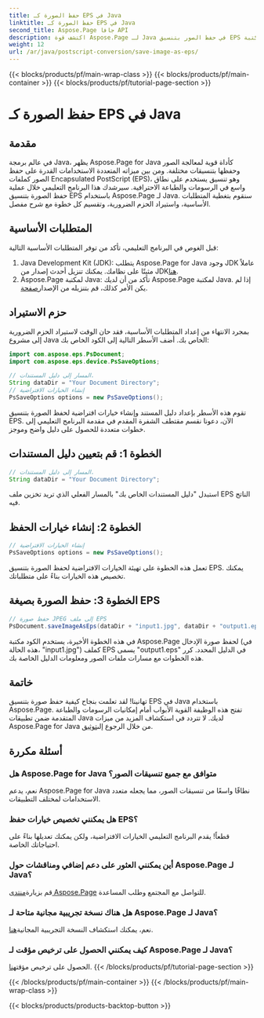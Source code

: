 ```yaml
---
title: حفظ الصورة كـ EPS في Java
linktitle: حفظ الصورة كـ EPS في Java
second_title: Aspose.Page جافا API
description: اكتشف قوة Aspose.Page لـ Java في حفظ الصور بتنسيق EPS دون عناء. عزز قدرات الرسومات والطباعة لديك باستخدام مكتبة Java متعددة الاستخدامات.
weight: 12
url: /ar/java/postscript-conversion/save-image-as-eps/
---
```


{{< blocks/products/pf/main-wrap-class >}}
{{< blocks/products/pf/main-container >}}
{{< blocks/products/pf/tutorial-page-section >}}

# حفظ الصورة كـ EPS في Java

## مقدمة
في عالم برمجة Java، يظهر Aspose.Page for Java كأداة قوية لمعالجة الصور وحفظها بتنسيقات مختلفة. ومن بين ميزاته المتعددة الاستخدامات القدرة على حفظ الصور كملفات Encapsulated PostScript (EPS)، وهو تنسيق يستخدم على نطاق واسع في الرسومات والطباعة الاحترافية.
سيرشدك هذا البرنامج التعليمي خلال عملية حفظ الصورة بتنسيق EPS باستخدام Aspose.Page لـ Java. سنقوم بتغطية المتطلبات الأساسية، واستيراد الحزم الضرورية، وتقسيم كل خطوة مع شرح مفصل.
## المتطلبات الأساسية
قبل الغوص في البرنامج التعليمي، تأكد من توفر المتطلبات الأساسية التالية:
1.  Java Development Kit (JDK): يتطلب Aspose.Page for Java وجود JDK عاملاً مثبتًا على نظامك. يمكنك تنزيل أحدث إصدار من JDK[هنا](https://www.oracle.com/java/technologies/javase-downloads.html).
2.  Aspose.Page لمكتبة Java: تأكد من أن لديك Aspose.Page لمكتبة Java. إذا لم يكن الأمر كذلك، قم بتنزيله من الإصدار[صفحة](https://releases.aspose.com/page/java/).
## حزم الاستيراد
بمجرد الانتهاء من إعداد المتطلبات الأساسية، فقد حان الوقت لاستيراد الحزم الضرورية إلى مشروع Java الخاص بك. أضف الأسطر التالية إلى الكود الخاص بك:
```java
import com.aspose.eps.PsDocument;
import com.aspose.eps.device.PsSaveOptions;

// المسار إلى دليل المستندات.
String dataDir = "Your Document Directory";
// إنشاء الخيارات الافتراضية
PsSaveOptions options = new PsSaveOptions();
```
تقوم هذه الأسطر بإعداد دليل المستند وإنشاء خيارات افتراضية لحفظ الصورة بتنسيق EPS.
الآن، دعونا نقسم مقتطف الشفرة المقدم في مقدمة البرنامج التعليمي إلى خطوات متعددة للحصول على دليل واضح وموجز.
## الخطوة 1: قم بتعيين دليل المستندات
```java
// المسار إلى دليل المستندات.
String dataDir = "Your Document Directory";
```
استبدل "دليل المستندات الخاص بك" بالمسار الفعلي الذي تريد تخزين ملف EPS الناتج فيه.
## الخطوة 2: إنشاء خيارات الحفظ
```java
// إنشاء الخيارات الافتراضية
PsSaveOptions options = new PsSaveOptions();
```
تعمل هذه الخطوة على تهيئة الخيارات الافتراضية لحفظ الصورة بتنسيق EPS. يمكنك تخصيص هذه الخيارات بناءً على متطلباتك.
## الخطوة 3: حفظ الصورة بصيغة EPS
```java
// حفظ صورة JPEG إلى ملف EPS
PsDocument.saveImageAsEps(dataDir + "input1.jpg", dataDir + "output1.eps", options);
```
في هذه الخطوة الأخيرة، يستخدم الكود مكتبة Aspose.Page لحفظ صورة الإدخال (في هذه الحالة، "input1.jpg") كملف EPS يسمى "output1.eps" في الدليل المحدد.
كرر هذه الخطوات مع مسارات ملفات الصور ومعلومات الدليل الخاصة بك.
## خاتمة
تهانينا! لقد تعلمت بنجاح كيفية حفظ صورة بتنسيق EPS في Java باستخدام Aspose.Page. تفتح هذه الوظيفة القوية الأبواب أمام إمكانيات الرسومات والطباعة المتقدمة ضمن تطبيقات Java لديك.
 لا تتردد في استكشاف المزيد من ميزات Aspose.Page for Java من خلال الرجوع إلى[توثيق](https://reference.aspose.com/page/java/).
## أسئلة مكررة
### هل Aspose.Page for Java متوافق مع جميع تنسيقات الصور؟
نعم، يدعم Aspose.Page for Java نطاقًا واسعًا من تنسيقات الصور، مما يجعله متعدد الاستخدامات لمختلف التطبيقات.
### هل يمكنني تخصيص خيارات حفظ EPS؟
قطعاً! يقدم البرنامج التعليمي الخيارات الافتراضية، ولكن يمكنك تعديلها بناءً على احتياجاتك الخاصة.
### أين يمكنني العثور على دعم إضافي ومناقشات حول Aspose.Page لـ Java؟
 قم بزيارة[منتدى Aspose.Page](https://forum.aspose.com/c/page/39) للتواصل مع المجتمع وطلب المساعدة.
### هل هناك نسخة تجريبية مجانية متاحة لـ Aspose.Page لـ Java؟
 نعم، يمكنك استكشاف النسخة التجريبية المجانية[هنا](https://releases.aspose.com/).
### كيف يمكنني الحصول على ترخيص مؤقت لـ Aspose.Page لـ Java؟
 الحصول على ترخيص مؤقت[هنا](https://purchase.aspose.com/temporary-license/).
{{< /blocks/products/pf/tutorial-page-section >}}

{{< /blocks/products/pf/main-container >}}
{{< /blocks/products/pf/main-wrap-class >}}

{{< blocks/products/products-backtop-button >}}
